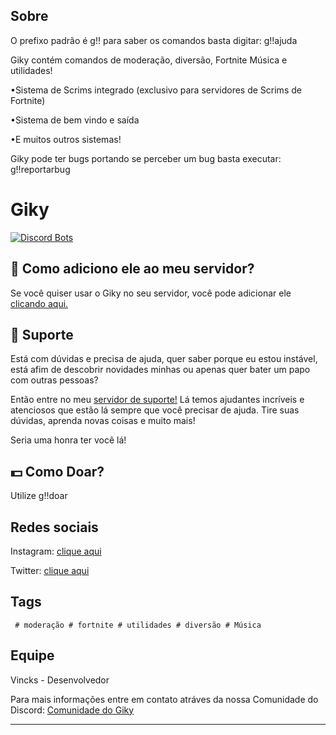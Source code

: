 ## Sobre

O prefixo padrão é g!! para saber os comandos basta digitar: g!!ajuda

Giky contém comandos de moderação, diversão, Fortnite Música e utilidades!

•Sistema de Scrims integrado (exclusivo para servidores de Scrims de Fortnite)

•Sistema de bem vindo e saída

•E muitos outros sistemas!

Giky pode ter bugs portando se perceber um bug basta executar: g!!reportarbug

# Giky

[![Discord Bots](https://top.gg/api/widget/629413362291441664.svg)](https://top.gg/bot/629413362291441664)

## 🤔 Como adiciono ele ao meu servidor?

Se você quiser usar o Giky no seu servidor, você pode adicionar ele [clicando aqui.](https://discordapp.com/oauth2/authorize?=&client_id=629413362291441664&scope=bot&permissions=8)

## 💁 Suporte

Está com dúvidas e precisa de ajuda, quer saber porque eu estou instável, está afim de descobrir novidades minhas ou apenas quer bater um papo com outras pessoas?

Então entre no meu [servidor de suporte!](https://discord.gg/aehQbAY) Lá temos ajudantes incríveis e atenciosos que estão lá sempre que você precisar de ajuda. Tire suas dúvidas, aprenda novas coisas e muito mais!

Seria uma honra ter você lá!

## 💵 Como Doar?

Utilize g!!doar

## Redes sociais

Instagram: [clique aqui](https://www.instagram.com/gikybot/)

Twitter: [clique aqui](https://twitter.com/gikybot)

## Tags
```
 # moderação # fortnite # utilidades # diversão # Música
```

## Equipe

Vincks - Desenvolvedor

Para mais informações entre em contato atráves da nossa Comunidade do Discord: [Comunidade do Giky](https://discord.gg/aehQbAY)

---

